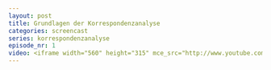 ```yaml
---
layout: post
title: Grundlagen der Korrespondenzanalyse
categories: screencast
series: korrespondenzanalyse
episode_nr: 1
video: <iframe width="560" height="315" mce_src="http://www.youtube.com/embed/BK7cH7q8j2o" frameborder="0" allowfullscreen="" src="http://www.youtube.com/embed/BK7cH7q8j2o"></iframe>
---
```

